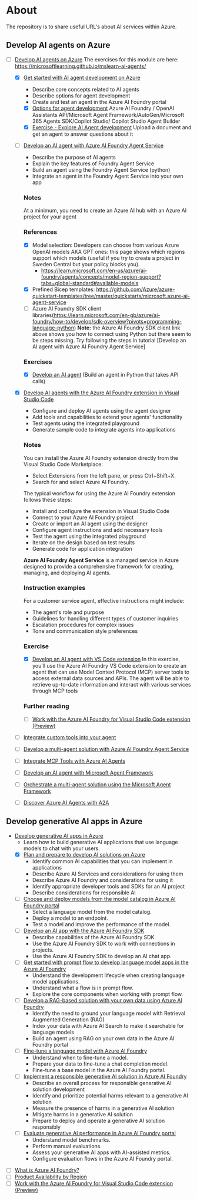 # About
The repository is to share useful URL's about AI services within Azure.

## Develop AI agents on Azure
- [ ] [Develop AI agents on Azure](https://learn.microsoft.com/en-gb/training/paths/develop-ai-agents-on-azure/)
      The exercises for this module are here: https://microsoftlearning.github.io/mslearn-ai-agents/
  - [x] [Get started with AI agent development on Azure](https://learn.microsoft.com/en-gb/training/modules/ai-agent-fundamentals/)
    - Describe core concepts related to AI agents
    - Describe options for agent development
    - Create and test an agent in the Azure AI Foundry portal
    
     - [x] [Options for agent development](https://learn.microsoft.com/en-gb/training/modules/ai-agent-fundamentals/3-agent-development)
      Azure AI Foundry / OpenAI Assistants API/Microsoft Agent Framework/AutoGen/Microsoft 365 Agents SDK/Copilot Studio/ Copilot Studio Agent Builder
     - [x] [Exercise - Explore AI Agent development](https://microsoftlearning.github.io/mslearn-ai-agents/Instructions/01-agent-fundamentals.html)
    Upload a document and get an agent to answer questions about it
  - [ ] [Develop an AI agent with Azure AI Foundry Agent Service](https://learn.microsoft.com/en-gb/training/modules/develop-ai-agent-azure/)
    - Describe the purpose of AI agents
    - Explain the key features of Foundry Agent Service
    - Build an agent using the Foundry Agent Service (python)
    - Integrate an agent in the Foundry Agent Service into your own app
    ### Notes
    At a minimum, you need to create an Azure AI hub with an Azure AI project for your agent
    ### References
    - [x] Model selection: Developers can choose from various Azure OpenAI models AKA GPT ones: this page shows which regions support which models (useful if you try to create a project in Sweden Central but your policy blocks you). 
      - https://learn.microsoft.com/en-us/azure/ai-foundry/agents/concepts/model-region-support?tabs=global-standard#available-models
    - [x] Prefined Bicep templates: https://github.com/Azure/azure-quickstart-templates/tree/master/quickstarts/microsoft.azure-ai-agent-service
    - [ ] Azure AI Foundry SDK client libraries(https://learn.microsoft.com/en-gb/azure/ai-foundry/how-to/develop/sdk-overview?pivots=programming-language-python)
    **Note:** the Azure AI Foundry SDK client link above shows you how to connect using Python but there seem to be steps missing. Try following the steps in tutorial [Develop an AI agent with Azure AI Foundry Agent Service]
    ### Exercises
    - [x] [Develop an AI agent](https://microsoftlearning.github.io/mslearn-ai-agents/Instructions/02-build-ai-agent.html) (Build an agent in Python that takes API calls)
  - [x] [Develop AI agents with the Azure AI Foundry extension in Visual Studio Code](https://learn.microsoft.com/en-gb/training/modules/develop-ai-agents-vs-code/)
    - Configure and deploy AI agents using the agent designer
    - Add tools and capabilities to extend your agents' functionality
    - Test agents using the integrated playground
    - Generate sample code to integrate agents into applications
    ### Notes
      You can install the Azure AI Foundry extension directly from the Visual Studio Code Marketplace:
      - Select Extensions from the left pane, or press Ctrl+Shift+X.
      - Search for and select Azure AI Foundry.

      The typical workflow for using the Azure AI Foundry extension follows these steps:
      - Install and configure the extension in Visual Studio Code
      - Connect to your Azure AI Foundry project
      - Create or import an AI agent using the designer
      - Configure agent instructions and add necessary tools
      - Test the agent using the integrated playground
      - Iterate on the design based on test results
      - Generate code for application integration

    **Azure AI Foundry Agent Service**   is a managed service in Azure designed to provide a comprehensive framework for creating, managing, and deploying AI agents. 
    ### Instruction examples
    For a customer service agent, effective instructions might include:
    - The agent's role and purpose
    - Guidelines for handling different types of customer inquiries
    - Escalation procedures for complex issues
    - Tone and communication style preferences
    ### Exercise ###
    - [x] [Develop an AI agent with VS Code extension](https://microsoftlearning.github.io/mslearn-ai-agents/Instructions/07-build-agent-in-vs-code.html)
    In this exercise, you’ll use the Azure AI Foundry VS Code extension to create an agent that can use Model Context Protocol (MCP) server tools to access external data sources and APIs. The agent will be able to retrieve up-to-date information and interact with various services through MCP tools
    ### Further reading ###
    - [ ] [Work with the Azure AI Foundry for Visual Studio Code extension (Preview)](https://learn.microsoft.com/en-us/azure/ai-foundry/how-to/develop/get-started-projects-vs-code/)
  - [ ] [Integrate custom tools into your agent](https://learn.microsoft.com/en-gb/training/modules/build-agent-with-custom-tools/)
  - [ ] [Develop a multi-agent solution with Azure AI Foundry Agent Service](https://learn.microsoft.com/en-gb/training/modules/develop-multi-agent-azure-ai-foundry/)
  - [ ] [Integrate MCP Tools with Azure AI Agents](https://learn.microsoft.com/en-gb/training/modules/connect-agent-to-mcp-tools/)
  - [ ] [Develop an AI agent with Microsoft Agent Framework](https://learn.microsoft.com/en-gb/training/modules/develop-ai-agent-with-semantic-kernel/)
  - [ ] [Orchestrate a multi-agent solution using the Microsoft Agent Framework](https://learn.microsoft.com/en-gb/training/modules/orchestrate-semantic-kernel-multi-agent-solution/)
  - [ ] [Discover Azure AI Agents with A2A](https://learn.microsoft.com/en-gb/training/modules/discover-agents-with-a2a/)

## Develop generative AI apps in Azure

- [Develop generative AI apps in Azure](https://learn.microsoft.com/en-gb/training/paths/create-custom-copilots-ai-studio/)
  - Learn how to build generative AI applications that use language models to chat with your users.
  - [x] [Plan and prepare to develop AI solutions on Azure](https://learn.microsoft.com/en-gb/training/modules/prepare-azure-ai-development/)
    - Identify common AI capabilities that you can implement in applications 
    - Describe Azure AI Services and considerations for using them
    - Describe Azure AI Foundry and considerations for using it 
    - Identify appropriate developer tools and SDKs for an AI project
    - Describe considerations for responsible AI
  - [ ] [Choose and deploy models from the model catalog in Azure AI Foundry portal](https://learn.microsoft.com/en-gb/training/modules/explore-models-azure-ai-studio/)
    - Select a language model from the model catalog.
    - Deploy a model to an endpoint.
    - Test a model and improve the performance of the model.
  - [ ] [Develop an AI app with the Azure AI Foundry SDK](https://learn.microsoft.com/en-gb/training/modules/ai-foundry-sdk/)
    - Describe capabilities of the Azure AI Foundry SDK.
    - Use the Azure AI Foundry SDK to work with connections in projects.
    - Use the Azure AI Foundry SDK to develop an AI chat app.
  - [ ] [Get started with prompt flow to develop language model apps in the Azure AI Foundry](https://learn.microsoft.com/en-gb/training/modules/get-started-prompt-flow-ai-studio/)
    - Understand the development lifecycle when creating language model applications.
    - Understand what a flow is in prompt flow.
    - Explore the core components when working with prompt flow.
  - [ ] [Develop a RAG-based solution with your own data using Azure AI Foundry](https://learn.microsoft.com/en-gb/training/modules/build-copilot-ai-studio/)
    - Identify the need to ground your language model with Retrieval Augmented Generation (RAG)
    - Index your data with Azure AI Search to make it searchable for language models
    - Build an agent using RAG on your own data in the Azure AI Foundry portal
  - [ ] [Fine-tune a language model with Azure AI Foundry](https://learn.microsoft.com/en-gb/training/modules/finetune-model-copilot-ai-studio/)
    - Understand when to fine-tune a model.
    - Prepare your data to fine-tune a chat completion model.
    - Fine-tune a base model in the Azure AI Foundry portal.
  - [ ] [Implement a responsible generative AI solution in Azure AI Foundry](https://learn.microsoft.com/en-gb/training/modules/responsible-ai-studio/)
    - Describe an overall process for responsible generative AI solution development
    - Identify and prioritize potential harms relevant to a generative AI solution
    - Measure the presence of harms in a generative AI solution
    - Mitigate harms in a generative AI solution
    - Prepare to deploy and operate a generative AI solution responsibly
  - [ ] [Evaluate generative AI performance in Azure AI Foundry portal](https://learn.microsoft.com/en-gb/training/modules/evaluate-models-azure-ai-studio/)
    - Understand model benchmarks.
    - Perform manual evaluations.
    - Assess your generative AI apps with AI-assisted metrics.
    - Configure evaluation flows in the Azure AI Foundry portal.
- [ ] [What is Azure AI Foundry?](https://learn.microsoft.com/en-us/azure/ai-foundry/what-is-azure-ai-foundry)
- [ ] [Product Availability by Region](https://azure.microsoft.com/en-gb/explore/global-infrastructure/products-by-region/table)
- [ ] [Work with the Azure AI Foundry for Visual Studio Code extension (Preview)](https://learn.microsoft.com/en-us/azure/ai-foundry/how-to/develop/get-started-projects-vs-code) 
